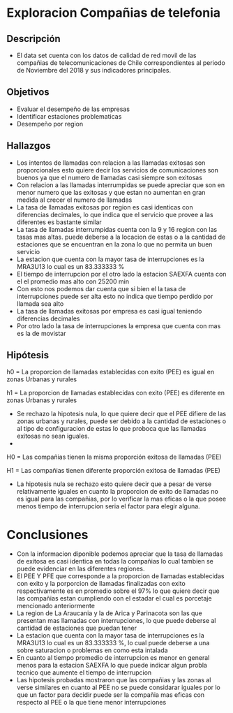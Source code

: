# Exploracion Compañias de telefonia
## Descripción
- El data set cuenta con los datos de calidad de red movil de las compañias de telecomunicaciones de Chile correspondientes al periodo de Noviembre del 2018 y sus indicadores principales.

## Objetivos
- Evaluar el desempeño de las empresas 
- Identificar estaciones problematicas
- Desempeño por region

## Hallazgos
- Los intentos de llamadas  con relacion a las llamadas exitosas son proporcionales esto quiere decir los servicios de comunicaciones son buenos ya que el numero de llamadas casi siempre son exitosas
- Con relacion a las llamadas interrumpidas se puede apreciar que son en menor numero que las exitosas y que estan no aumentan en gran medida al crecer el numero de llamadas
- La tasa de llamadas exitosas por region es casi identicas con diferencias decimales, lo que indica que el servicio que provee a las diferentes es bastante similar 
- La tasa de llamadas interrumpidas cuenta con la 9 y 16 region con las tasas mas altas. puede deberse a la locacion de estas o a la cantidad de estaciones que se encuentran en la zona lo que no permita un buen servicio
- La estacion que cuenta con la mayor tasa de interrupciones es la MRA3U13 lo cual es un 83.333333 %
- El tiempo de interrupcion por el otro lado la estacion SAEXFA cuenta con el el promedio mas alto con 25200 min 
- Con esto nos podemos dar cuenta que si bien el la tasa de interrupciones puede ser alta esto no indica que tiempo perdido por llamada sea alto
- La tasa de llamadas exitosas por empresa es casi igual teniendo diferencias decimales
- Por otro lado la tasa de interrupciones la empresa que cuenta con mas es la de movistar

## Hipótesis
h0 = La proporcion de llamadas establecidas con exito (PEE) es igual en zonas Urbanas y rurales

h1 = La proporcion de llamadas establecidas con exito (PEE) es diferente en zonas Urbanas y rurales
- Se rechazo la hipotesis nula, lo que quiere decir que el PEE difiere de las zonas urbanas y rurales, puede ser debido a la cantidad de estaciones o al tipo de configuracion de estas lo que proboca que las llamadas exitosas no sean iguales.
-
H0 = Las compañias tienen la misma proporción exitosa de llamadas (PEE)

H1 = Las compañias  tienen diferente proporción exitosa de llamadas (PEE)
- La hipotesis nula se rechazo esto quiere decir que a pesar de verse relativamente iguales en cuanto la proporcion de exito de llamadas no es igual para las compañias, por lo verificar la mas eficas o la que posee menos tiempo de interrupcion seria el factor para elegir alguna.

# Conclusiones

- Con la informacion diponible podemos apreciar que la tasa de llamadas de exitosa es casi identica en todas la compañias lo cual tambien se puede evidenciar en las diferentes regiones.
- El PEE Y PFE que corresponde a la proporcion de llamadas establecidas con exito y la porporcion de llamadas finalizadas con exito respectivamente es en promedio sobre el 97% lo que quiere decir que las compañias estan cumpliendo con el estadar el cual es porcetaje mencionado anteriormente 
- La region de La Araucania y la de Arica y Parinacota son las que presentan mas llamadas con interrupciones, lo que puede deberse al cantidad de estaciones que puedan tener
- La estacion que cuenta con la mayor tasa de interrupciones es la MRA3U13 lo cual es un 83.333333 %, lo cual puede deberse a una sobre saturacion o problemas en como esta intalada
- En cuanto al tiempo promedio de interrupcion es menor en general menos para la estacion SAEXFA lo que puede indicar algun probla tecnico que aumente el tiempo de interrupcion
- Las hipotesis probadas mostraron que las compañias y las zonas al verse similares en cuanto al PEE no se puede considarar iguales por lo que un factor para decidir puede ser la compañia mas eficas con respecto al PEE o la que tiene menor interrupciones 
